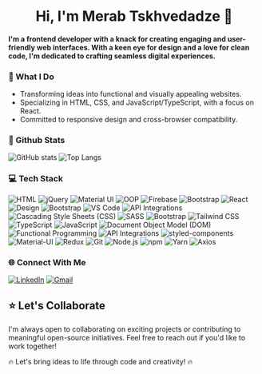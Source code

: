 <h1 align="center">Hi, I'm Merab Tskhvedadze 👋</h1>

<h4>
  I'm a frontend developer with a knack for creating engaging and user-friendly web interfaces. With a keen eye for design and a love for clean code, I'm dedicated   to crafting seamless digital experiences.
</h4>

### 🚀 What I Do

- Transforming ideas into functional and visually appealing websites.
- Specializing in HTML, CSS, and JavaScript/TypeScript, with a focus on React.
- Committed to responsive design and cross-browser compatibility.

### 🌟 Github Stats
![GitHub stats](https://github-readme-stats.vercel.app/api?username=MerabTskhvedadze&show_icons=true)
![Top Langs](https://github-readme-stats.vercel.app/api/top-langs/?username=MerabTskhvedadze&layout=compact)

### 💻 Tech Stack  

![HTML](https://img.shields.io/badge/-HTML-orange?style=flat-&logo=html5)
![jQuery](https://img.shields.io/badge/-jQuery-blue?style=flat-&logo=jquery)
![Material UI](https://img.shields.io/badge/-Material%20UI-0081CB?style=flat-&logo=material-ui)
![OOP](https://img.shields.io/badge/-OOP-brightgreen?style=flat-)
![Firebase](https://img.shields.io/badge/-Firebase-FFCA28?style=flat-&logo=firebase)
![Bootstrap](https://img.shields.io/badge/-Bootstrap-563D7C?style=flat-&logo=bootstrap)
![React](https://img.shields.io/badge/-React-61DAFB?style=flat-&logo=react)
![Design](https://img.shields.io/badge/-Ant%20Design-FF5733?style=flat-)
![Bootstrap](https://img.shields.io/badge/-Bootstrap-563D7C?style=flat-&logo=bootstrap)
![VS Code](https://img.shields.io/badge/-VS%20Code-007ACC?style=flat-&logo=visual-studio-code)
![API Integrations](https://img.shields.io/badge/API%20Integrations-FF9900?logoColor=white)
![Cascading Style Sheets (CSS)](https://img.shields.io/badge/Cascading%20Style%20Sheets%20(CSS)-1572B6?logo=CSS3&logoColor=white)
![SASS](https://img.shields.io/badge/SASS-CC6699?logo=SASS&logoColor=white)
![Bootstrap](https://img.shields.io/badge/Bootstrap-7952B3?logo=Bootstrap&logoColor=white)
![Tailwind CSS](https://img.shields.io/badge/Tailwind%20CSS-38B2AC?logo=Tailwind-CSS&logoColor=white)
![TypeScript](https://img.shields.io/badge/TypeScript-007ACC?logo=TypeScript&logoColor=white)
![JavaScript](https://img.shields.io/badge/JavaScript-F7DF1E?logo=JavaScript&logoColor=black)
![Document Object Model (DOM)](https://img.shields.io/badge/Document%20Object%20Model%20(DOM)-009688?logoColor=white)
![Functional Programming](https://img.shields.io/badge/Functional%20Programming-333333?logoColor=white)
![API Integrations](https://img.shields.io/badge/API%20Integrations-FF9900?logoColor=white)
![styled-components](https://img.shields.io/badge/styled%20components-DB7093?logo=styled-components&logoColor=white)
![Material-UI](https://img.shields.io/badge/Material%20UI-0081CB?logo=Material-UI&logoColor=white)
![Redux](https://img.shields.io/badge/Redux-764ABC?logo=Redux&logoColor=white)
![Git](https://img.shields.io/badge/Git-F05032?logo=Git&logoColor=white)
![Node.js](https://img.shields.io/badge/Node.js-339933?logo=Node.js&logoColor=white)
![npm](https://img.shields.io/badge/npm-CB3837?logo=npm&logoColor=white)
![Yarn](https://img.shields.io/badge/Yarn-2C8EBB?logo=Yarn&logoColor=white)
![Axios](https://img.shields.io/badge/Axios-5A4F4D?logo=axios&logoColor=white)


### 🌐 Connect With Me

[![LinkedIn](https://img.shields.io/badge/LinkedIn-blue?style=flat-&logo=linkedin)](https://www.linkedin.com/in/merab-tskhvedadze/)
[![Gmail](https://img.shields.io/badge/Gmail-white?style=flat-&logo=gmail)](mailto:merabi.tskhvedadze@gmail.com)

## ⭐ Let's Collaborate

I'm always open to collaborating on exciting projects or contributing to meaningful open-source initiatives. Feel free to reach out if you'd like to work together!

🔥 Let's bring ideas to life through code and creativity! 🔥
